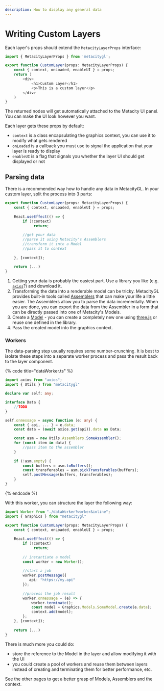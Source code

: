 ```yaml
---
description: How to display any general data
---
```


# Writing Custom Layers

Each layer's props should extend the `MetacityLayerProps` interface:

```typescript
import { MetacityLayerProps } from 'metacitygl';

export function CustomLayer(props: MetacityLayerProps) {
    const { context, onLoaded, enableUI } = props;
    return (
        <div>
            <h1>Custom Layer</h1>
            <p>This is a custom layer</p>
        </div>
    )
}
```

The returned nodes will get automatically attached to the Metacity UI panel. You can make the UI look however you want.&#x20;

Each layer gets these props by default:

* `context` is a class encapsulating the graphics context, you can use it to modify what gets rendered
* `onLoaded` is a callback you must use to signal the application that your layer is ready to display
* `enableUI` is a flag that signals you whether the layer UI should get displayed or not

## Parsing data

There is a recommended way how to handle any data in MetacityGL. In your custom layer, split the process into 3 parts:

```typescript
export function CustomLayer(props: MetacityLayerProps) {
    const { context, onLoaded, enableUI } = props;
    
    React.useEffect(() => {
        if (!context)
             return; 
             
        //get your data
        //parse it using Metacity's Assemblers
        //transform it into a Model
        //pass it to context
        
    }, [context]);
    
    return (...)
}
```

1. Getting your data is probably the easiest part. Use a library you like (e.g. [`axios`](https://axios-http.com/docs/intro)?) and download it.
2. Transforming the data into a renderable model can be tricky. MetacityGL provides built-in tools called [Assemblers](assemblers.md) that can make your life a little easier. The Assemblers allow you to parse the data incrementally. When you are done, you can export the data from the Assembler in a form that can be directly passed into one of Metacity's Models.
3. Create a [Model](models-and-materials.md) - you can create a completely new one using [three.js](https://threejs.org) or reuse one defined in the library.
4. Pass the created model into the graphics context.&#x20;

### Workers

The data-parsing step usually requires some number-crunching. It is best to isolate these steps into a separate worker process and pass the result back to the layer component. &#x20;

{% code title="dataWorker.ts" %}
```typescript
import axios from "axios";
import { Utils } from "metacitygl"

declare var self: any;

interface Data {
    //TODO
}

self.onmessage = async function (e: any) {
    const { api, ... } = e.data;
    const data = (await axios.get(api)).data as Data;

    const asm = new Utils.Assemblers.SomeAssembler();
    for (const item in data) {
        //pass item to the assembler
    }
    
    if (!asm.empty) {
        const buffers = asm.toBuffers();
        const transferables = asm.pickTransferables(buffers);
        self.postMessage(buffers, transferables);
    }
}
```
{% endcode %}

With this worker, you can structure the layer the following way:

```typescript
import Worker from "./dataWorker?worker&inline";
import { Graphics } from "metacitygl"

export function CustomLayer(props: MetacityLayerProps) {
    const { context, onLoaded, enableUI } = props;
    
    React.useEffect(() => {
        if (!context)
             return; 
        
        // instantiate a model     
        const worker = new Worker();
        
        //start a job
        worker.postMessage({
           api: "https://my.api"
        });
        
        //process the job result
        worker.onmessage = (e) => {
            worker.terminate();
            const model = Graphics.Models.SomeModel.create(e.data);
            context.add(model);
        };  
    }, [context]);
    
    return (...)
}
```

There is much more you could do:&#x20;

* store the reference to the Model in the layer and allow modifying it with the UI
* you could create a pool of workers and reuse them between layers instead of creating and terminating them for better performance, etc.&#x20;

See the other pages to get a better grasp of Models, Assemblers and the context.&#x20;
